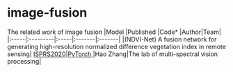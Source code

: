 # image-fusion
The related work of image fusion
|Model |Published |Code* |Author|Team|
|:-----|:---------|:-----|:-------|:-------|
|(NDVI-Net) A fusion  network for generating high-resolution normalized difference vegetation index in remote sensing| [ISPRS2020]()|[PyTorch ](https://github.com/diegovalsesia/gcdn)|Hao Zhang|The lab of multi-spectral vision processing|
